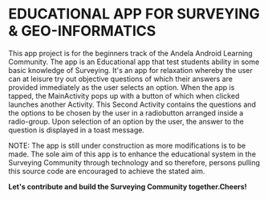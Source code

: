 # EDUCATIONAL APP FOR SURVEYING & GEO-INFORMATICS

This app project is for the beginners track of the Andela Android Learning Community. 
The app is an Educational app that test students ability in some basic knowledge of Surveying.
It's an app for relaxation whereby the user can at leisure try out objective questions of which their answers are provided immediately as the user selects an option.
When the app is tapped, the MainActivity pops up with a button of which when clicked launches another Activity. 
This Second Activity contains the questions and the options to be chosen by the user in a radiobutton arranged inside a radio-group. 
Upon selection of an option by the user, the answer to the question is displayed in a toast message.

NOTE: 
The app is still under construction as more modifications is to be made. The sole aim of this app is to enhance the educational system in the Surveying Community through technology and so therefore, persons pulling this source code are encouraged to achieve the stated aim.

**Let's contribute and build the Surveying Community together.Cheers!** 